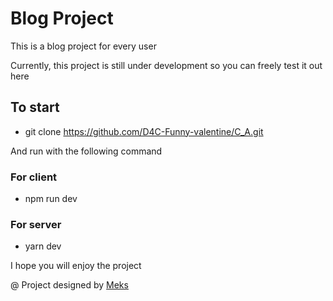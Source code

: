 # Blog Project

This is a blog project for every user

Currently, this project is still under development so you can freely test it out here

## To start

- git clone https://github.com/D4C-Funny-valentine/C_A.git

And run with the following command

### For client

- npm run dev

### For server

- yarn dev

I hope you will enjoy the project

@ Project designed by <a href="https://mekshq.com/" target="_blank">Meks</a>
